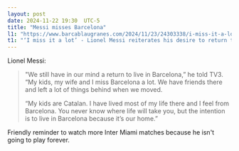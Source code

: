 ```yaml
---
layout: post
date: 2024-11-22 19:30  UTC-5
title: "Messi misses Barcelona"
l1: "https://www.barcablaugranes.com/2024/11/23/24303338/i-miss-it-a-lot-lionel-messi-reiterates-his-desire-to-return-to-barcelona"
t1: "‘I miss it a lot’ - Lionel Messi reiterates his desire to return to Barcelona"
---
```


Lionel Messi:

> "We still have in our mind a return to live in Barcelona,” he told TV3. “My kids, my wife and I miss Barcelona a lot. We have friends there and left a lot of things behind when we moved.
> 
> “My kids are Catalan. I have lived most of my life there and I feel from Barcelona. You never know where life will take you, but the intention is to live in Barcelona because it’s our home.”

Friendly reminder to watch more Inter Miami matches because he isn't going to play forever.